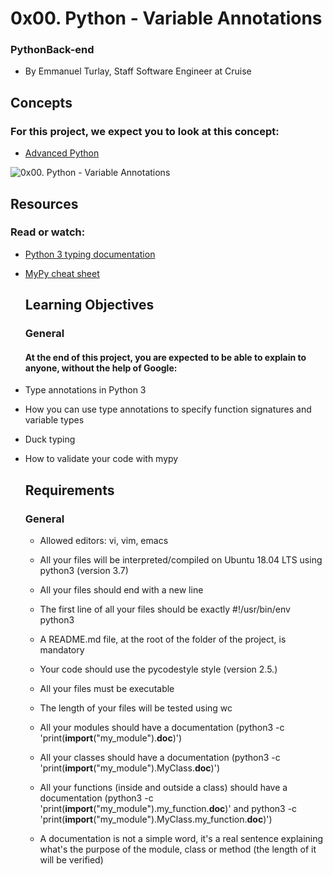# 0x00. Python - Variable Annotations

### PythonBack-end

+ By Emmanuel Turlay, Staff Software Engineer at Cruise

## Concepts

### For this project, we expect you to look at this concept:

+ [Advanced Python](https://github.com/geeflows44/alx-backend-python/edit/master/0x00-python_variable_annotations/README.md])

![0x00. Python - Variable Annotations](https://camo.githubusercontent.com/44424d9f7c0d34e85e18efa7c3dc481070dbfad8eb36b8def25a854c4d64de7c/68747470733a2f2f692e726564642e69742f793979323574656669353430312e706e67)

## Resources

### Read or watch:

+ [Python 3 typing documentation](https://github.com/geeflows44/alx-backend-python/edit/master/0x00-python_variable_annotations/README.md])

+ [MyPy cheat sheet](https://github.com/geeflows44/alx-backend-python/edit/master/0x00-python_variable_annotations/README.md])

  ## Learning Objectives

  ### General

  #### At the end of this project, you are expected to be able to explain to anyone, without the help of Google:
 + Type annotations in Python 3
 + How you can use type annotations to specify function signatures and variable types
 + Duck typing
 + How to validate your code with mypy

   ##  Requirements

   ### General

   + Allowed editors: vi, vim, emacs

   + All your files will be interpreted/compiled on Ubuntu 18.04 LTS using python3 (version 3.7)
  
   + All your files should end with a new line

   + The first line of all your files should be exactly #!/usr/bin/env python3
  
   + A README.md file, at the root of the folder of the project, is mandatory
  
   + Your code should use the pycodestyle style (version 2.5.)
  
   + All your files must be executable
  
   + The length of your files will be tested using wc
  
   + All your modules should have a documentation (python3 -c 'print(__import__("my_module").__doc__)')
  
   + All your classes should have a documentation (python3 -c 'print(__import__("my_module").MyClass.__doc__)')
  
   + All your functions (inside and outside a class) should have a documentation (python3 -c 'print(__import__("my_module").my_function.__doc__)' and python3 -c 'print(__import__("my_module").MyClass.my_function.__doc__)')
  
   + A documentation is not a simple word, it's a real sentence explaining what's the purpose of the module, class or method (the length of it will be verified)
   
    
